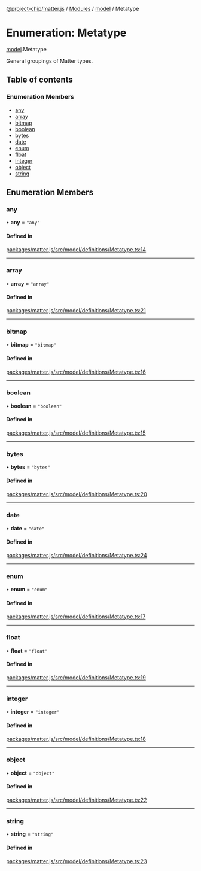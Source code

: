 [@project-chip/matter.js](../README.md) / [Modules](../modules.md) / [model](../modules/model.md) / Metatype

# Enumeration: Metatype

[model](../modules/model.md).Metatype

General groupings of Matter types.

## Table of contents

### Enumeration Members

- [any](model.Metatype-1.md#any)
- [array](model.Metatype-1.md#array)
- [bitmap](model.Metatype-1.md#bitmap)
- [boolean](model.Metatype-1.md#boolean)
- [bytes](model.Metatype-1.md#bytes)
- [date](model.Metatype-1.md#date)
- [enum](model.Metatype-1.md#enum)
- [float](model.Metatype-1.md#float)
- [integer](model.Metatype-1.md#integer)
- [object](model.Metatype-1.md#object)
- [string](model.Metatype-1.md#string)

## Enumeration Members

### any

• **any** = ``"any"``

#### Defined in

[packages/matter.js/src/model/definitions/Metatype.ts:14](https://github.com/project-chip/matter.js/blob/0c058ae17fdba4c0b89b8b13c309011d51782299/packages/matter.js/src/model/definitions/Metatype.ts#L14)

___

### array

• **array** = ``"array"``

#### Defined in

[packages/matter.js/src/model/definitions/Metatype.ts:21](https://github.com/project-chip/matter.js/blob/0c058ae17fdba4c0b89b8b13c309011d51782299/packages/matter.js/src/model/definitions/Metatype.ts#L21)

___

### bitmap

• **bitmap** = ``"bitmap"``

#### Defined in

[packages/matter.js/src/model/definitions/Metatype.ts:16](https://github.com/project-chip/matter.js/blob/0c058ae17fdba4c0b89b8b13c309011d51782299/packages/matter.js/src/model/definitions/Metatype.ts#L16)

___

### boolean

• **boolean** = ``"boolean"``

#### Defined in

[packages/matter.js/src/model/definitions/Metatype.ts:15](https://github.com/project-chip/matter.js/blob/0c058ae17fdba4c0b89b8b13c309011d51782299/packages/matter.js/src/model/definitions/Metatype.ts#L15)

___

### bytes

• **bytes** = ``"bytes"``

#### Defined in

[packages/matter.js/src/model/definitions/Metatype.ts:20](https://github.com/project-chip/matter.js/blob/0c058ae17fdba4c0b89b8b13c309011d51782299/packages/matter.js/src/model/definitions/Metatype.ts#L20)

___

### date

• **date** = ``"date"``

#### Defined in

[packages/matter.js/src/model/definitions/Metatype.ts:24](https://github.com/project-chip/matter.js/blob/0c058ae17fdba4c0b89b8b13c309011d51782299/packages/matter.js/src/model/definitions/Metatype.ts#L24)

___

### enum

• **enum** = ``"enum"``

#### Defined in

[packages/matter.js/src/model/definitions/Metatype.ts:17](https://github.com/project-chip/matter.js/blob/0c058ae17fdba4c0b89b8b13c309011d51782299/packages/matter.js/src/model/definitions/Metatype.ts#L17)

___

### float

• **float** = ``"float"``

#### Defined in

[packages/matter.js/src/model/definitions/Metatype.ts:19](https://github.com/project-chip/matter.js/blob/0c058ae17fdba4c0b89b8b13c309011d51782299/packages/matter.js/src/model/definitions/Metatype.ts#L19)

___

### integer

• **integer** = ``"integer"``

#### Defined in

[packages/matter.js/src/model/definitions/Metatype.ts:18](https://github.com/project-chip/matter.js/blob/0c058ae17fdba4c0b89b8b13c309011d51782299/packages/matter.js/src/model/definitions/Metatype.ts#L18)

___

### object

• **object** = ``"object"``

#### Defined in

[packages/matter.js/src/model/definitions/Metatype.ts:22](https://github.com/project-chip/matter.js/blob/0c058ae17fdba4c0b89b8b13c309011d51782299/packages/matter.js/src/model/definitions/Metatype.ts#L22)

___

### string

• **string** = ``"string"``

#### Defined in

[packages/matter.js/src/model/definitions/Metatype.ts:23](https://github.com/project-chip/matter.js/blob/0c058ae17fdba4c0b89b8b13c309011d51782299/packages/matter.js/src/model/definitions/Metatype.ts#L23)
